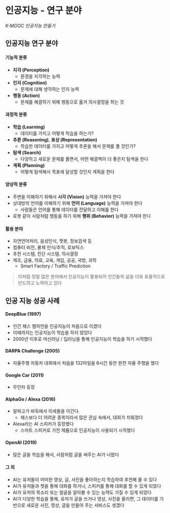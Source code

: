 # 인공지능 - 연구 분야 

*K-MOOC 인공지능 만들기*



## 인공지능 연구 분야

#### 기능적 분류

- **지각 (Perception)** 
  - 환경을 지각하는 능력
- **인지 (Cognition)**
  - 문제에 대해 생각하는 인지 능력
- **행동 (Action)**
  - 문제를 해결하기 위해 행동으로 옮겨 의사결정을 하는 것



#### 과정적 분류

- **학습 (Learning)**
  - 데이터를 가지고 어떻게 학습을 하는가?
- **추론 (Reasoning)**, **표상 (Representation)**
  - 학습한 데이터를 가지고 어떻게 추론을 해서 문제를 풀 것인가?
- **탐색 (Search)**
  - 다양하고 새로운 문제를 풀면서, 어떤 해결책이 더 좋은지 탐색을 한다
- **계획 (Planning)**
  - 어떻게 탐색해서 목표에 달성할 것인지 계획을 한다



#### 양상적 분류

- 주변을 이해하기 위해서 **시각 (Vision)** 능력을 가져야 한다
- 상대방의 언어를 이해하기 위해 **언어 (Language)** 능력을 가져야 한다
  - 사람들은 언어를 통해 데이터를 전달하고 이해를 한다
- 로봇 같이 사람처럼 행동을 하기 위해 **행위 (Behavior)** 능력을 가져야 한다



#### 활용 분야

- 자연언어처리, 음성인식, 챗봇, 정보검색 등
- 컴퓨터 비전, 물체 인식/추적, 로보틱스
- 추천 시스템, 진단 시스템, 의사결정
- 제조, 금융, 의료, 교육, 게임, 공공, 국방, 과학
  - Smart Factory / Traffic Prediction

> 이처럼 정말 많은 분야에서 인공지능이 활용되어 인간들의 삶을 더욱 효율적으로 만드려고 노력하고 있다



## 인공 지능 성공 사례

#### DeepBlue (1997)

- 인간 체스 챔피언을 인공지능이 처음으로 이겼다
- 이때까지는 인공지능이 학습을 하지 않았다
- 2000년 이후로 머신러닝 / 딥러닝을 통해 인공지능이 학습을 하기 시작했다



#### DARPA Challenge (2005)

- 자율주행 자동차 대회에서 처음을 132마일을 6시간 동안 완전 자율 주행을 했다



#### Google Car (2011)

- 무인차 등장



#### AlphaGo / Alexa (2016)

- 알파고가 바둑에서 이세돌을 이긴다.
  - 체스보다 더 어려운 종목이라서 많은 관심 속에서, 대회가 치뤄졌다
- Alexa라는 AI 스피커가 등장했다
  - 스마트 스피커로 가전 제품으로 인공지능이 사용되기 시작했다



#### OpenAI (2019)

- 많은 글을 학습을 해서, 사람처럼 글을 써주는 AI가 나왔다



#### 그 외

- AI는 유저들이 어떠한 영상, 글, 사진을 좋아하는지 학습하여 추천해 줄 수 있다
- AI가 유저들과 쳇을 통해 대화를 하거나, 스피커를 통해 대화를 할 수 있게 되었다
- AI가 유저의 목소리 또는 얼굴을 알아볼 수 있는 능력도 가질 수 있게 되었다
- AI가 다양한 학습을 통해, 유저가 글을 쓰거나 영상, 사진을 올리면, 그 데이터를 기반으로 새로운 사진, 영상, 글을 만들어 주는 서비스도 생겼다

